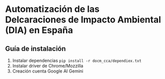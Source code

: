 # Automatización de las Delcaraciones de Impacto Ambiental (DIA) en España

## Guía de instalación 
1. Instalar dependencias 
`pip install -r docm_cca/dependiex.txt`
2. Instalar driver de Chrome/Mozzilla
3. Creación cuenta Google AI Gemini
